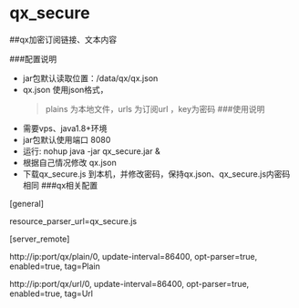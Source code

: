 # qx_secure
##qx加密订阅链接、文本内容

###配置说明
* jar包默认读取位置：/data/qx/qx.json
* qx.json 使用json格式， 
    > plains 为本地文件，urls 为订阅url ，key为密码
###使用说明
- 需要vps、java1.8+环境
- jar包默认使用端口 8080
- 运行: nohup java -jar qx_secure.jar &
- 根据自己情况修改 qx.json 
- 下载qx_secure.js 到本机，并修改密码，保持qx.json、qx_secure.js内密码相同
###qx相关配置

[general]

resource_parser_url=qx_secure.js

[server_remote]

http://ip:port/qx/plain/0, update-interval=86400, opt-parser=true, enabled=true, tag=Plain

http://ip:port/qx/url/0, update-interval=86400, opt-parser=true, enabled=true, tag=Url

